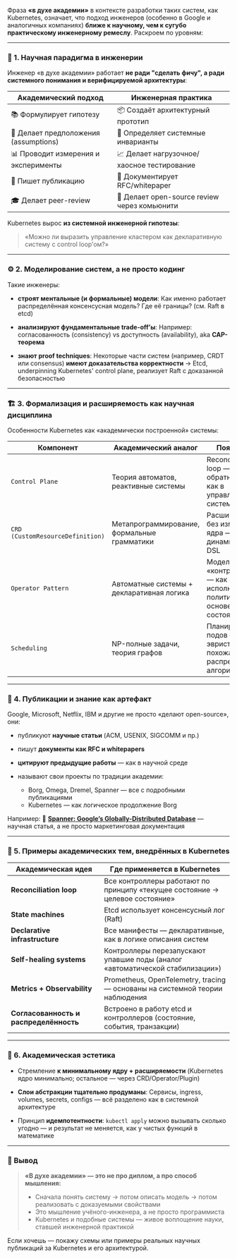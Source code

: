 Фраза **«в духе академии»** в контексте разработки таких систем, как Kubernetes, означает, что подход инженеров (особенно в Google и аналогичных компаниях) **ближе к научному, чем к сугубо практическому инженерному ремеслу**. Раскроем по уровням:

---

### 🧪 1. **Научная парадигма в инженерии**

Инженер «в духе академии» работает **не ради "сделать фичу", а ради системного понимания и верифицируемой архитектуры**:

| Академический подход                  | Инженерная практика                          |
| ------------------------------------- | -------------------------------------------- |
| 📚 Формулирует гипотезу               | 📦 Создаёт архитектурный прототип            |
| 🔬 Делает предположения (assumptions) | 📐 Определяет системные инварианты           |
| 📊 Проводит измерения и эксперименты  | 📈 Делает нагрузочное/хаосное тестирование   |
| 📄 Пишет публикацию                   | 🧱 Документирует RFC/whitepaper              |
| 🎓 Делает peer-review                 | 📣 Делает open-source review через комьюнити |

Kubernetes вырос **из системной инженерной гипотезы**:

> «Можно ли выразить управление кластером как декларативную систему с control loop’ом?»

---

### ⚙️ 2. **Моделирование систем, а не просто кодинг**

Такие инженеры:

* **строят ментальные (и формальные) модели**:
  Как именно работает распределённая консенсусная модель? Где её границы? (см. Raft в etcd)

* **анализируют фундаментальные trade-off’ы**:
  Например: согласованность (consistency) vs доступность (availability), aka **CAP-теорема**

* **знают proof techniques**:
  Некоторые части систем (например, CRDT или consensus) **имеют доказательства корректности**
  → Etcd, underpinning Kubernetes' control plane, реализует Raft с доказанной безопасностью

---

### 🏗️ 3. **Формализация и расширяемость как научная дисциплина**

Особенности Kubernetes как «академически построенной» системы:

| Компонент                        | Академический аналог                        | Пояснение                                                                  |
| -------------------------------- | ------------------------------------------- | -------------------------------------------------------------------------- |
| `Control Plane`                  | Теория автоматов, реактивные системы        | Reconciliation loop — цикл обратной связи, как в управляющих системах      |
| `CRD (CustomResourceDefinition)` | Метапрограммирование, формальные грамматики | Расширяемость без изменения ядра — как динамический DSL                    |
| `Operator Pattern`               | Автоматные системы + декларативная логика   | Модель «контроллера» — как агент, исполняющий политики на основе состояния |
| `Scheduling`                     | NP-полные задачи, теория графов             | Планировщик подов — эвристика, похожая на распределённые алгоритмы         |

---

### 📜 4. **Публикации и знание как артефакт**

Google, Microsoft, Netflix, IBM и другие не просто «делают open-source», они:

* публикуют **научные статьи** (ACM, USENIX, SIGCOMM и пр.)
* пишут **документы как RFC и whitepapers**
* **цитируют предыдущие работы** — как в научной среде
* называют свои проекты по традиции академии:

  * Borg, Omega, Dremel, Spanner — все с подробными публикациями
  * Kubernetes — как логическое продолжение Borg

Например:
🔗 [**Spanner: Google’s Globally-Distributed Database**](https://research.google/pubs/archive/38125.pdf) — научная статья, а не просто маркетинговая документация

---

### 🧠 5. **Примеры академических тем, внедрённых в Kubernetes**

| Академическая идея                     | Где применяется в Kubernetes                                                  |
| -------------------------------------- | ----------------------------------------------------------------------------- |
| **Reconciliation loop**                | Все контроллеры работают по принципу «текущее состояние → целевое состояние»  |
| **State machines**                     | Etcd использует консенсусный лог (Raft)                                       |
| **Declarative infrastructure**         | Все манифесты — декларативные, как в логике описания систем                   |
| **Self-healing systems**               | Контроллеры перезапускают упавшие поды (аналог «автоматической стабилизации») |
| **Metrics + Observability**            | Prometheus, OpenTelemetry, tracing — основаны на системной теории наблюдения  |
| **Согласованность и распределённость** | Встроено в работу etcd и контроллеров (состояние, события, транзакции)        |

---

### 🧩 6. **Академическая эстетика**

* Стремление **к минимальному ядру + расширяемости**
  (Kubernetes ядро минимально; остальное — через CRD/Operator/Plugin)

* **Слои абстракции тщательно продуманы**:
  Сервисы, ingress, volumes, secrets, configs — всё разделено как в системной архитектуре

* Принцип **идемпотентности**:
  `kubectl apply` можно вызывать сколько угодно — и результат не меняется, как у чистых функций в математике

---

### 📌 Вывод

> **«В духе академии» — это не про диплом, а про способ мышления:**
>
> * Сначала понять систему → потом описать модель → потом реализовать с доказуемыми свойствами
> * Это мышление учёного-инженера, а не просто программиста
> * Kubernetes и подобные системы — живое воплощение науки, ставшей инженерной практикой

Если хочешь — покажу схемы или примеры реальных научных публикаций за Kubernetes и его архитектурой.
